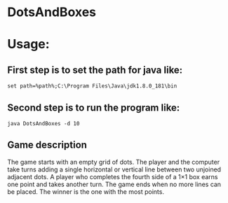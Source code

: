 # DotsAndBoxes
# Usage: 

  ## First step is to set the path for java like: 
    set path=%path%;C:\Program Files\Java\jdk1.8.0_181\bin
  ## Second step is to run the program like: 
    java DotsAndBoxes -d 10 
## Game description
 The game starts with an empty grid of dots. The player and the computer take turns adding a single horizontal or vertical line between two unjoined adjacent dots. A player who completes the fourth side of a 1×1 box earns one point and takes another turn. The game ends when no more lines can be placed. The winner is the one with the most points.
